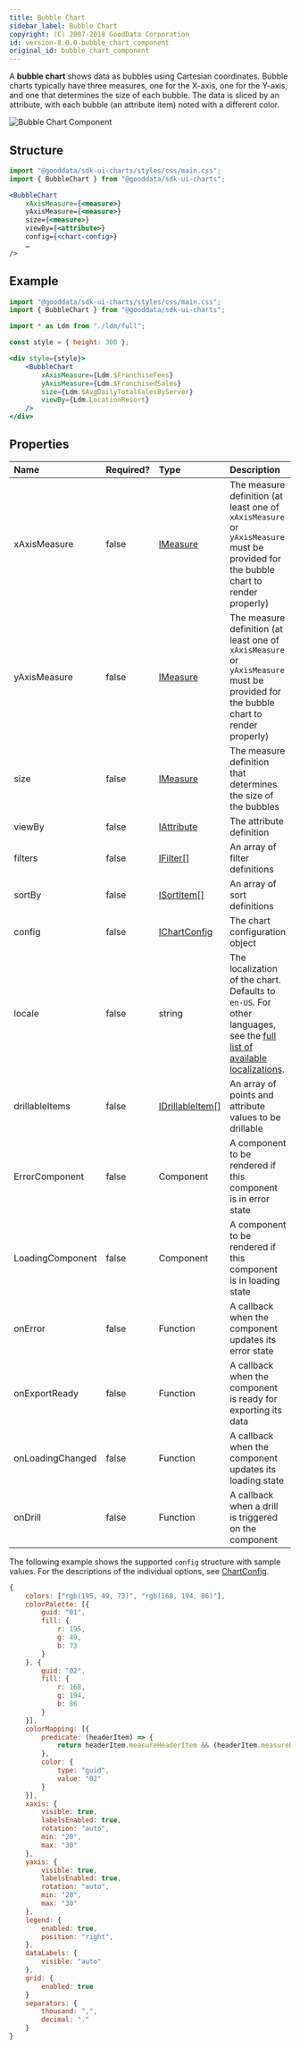 ```yaml
---
title: Bubble Chart
sidebar_label: Bubble Chart
copyright: (C) 2007-2018 GoodData Corporation
id: version-8.0.0-bubble_chart_component
original_id: bubble_chart_component
---
```


A **bubble chart** shows data as bubbles using Cartesian coordinates.
Bubble charts typically have three measures, one for the X-axis, one for the Y-axis, and one that determines the size of each bubble.
The data is sliced by an attribute, with each bubble (an attribute item) noted with a different color.

![Bubble Chart Component](assets/bubble_chart.png "Bubble Chart Component")

## Structure

```jsx
import "@gooddata/sdk-ui-charts/styles/css/main.css";
import { BubbleChart } from "@gooddata/sdk-ui-charts";

<BubbleChart
    xAxisMeasure={<measure>}
    yAxisMeasure={<measure>}
    size={<measure>}
    viewBy={<attribute>}
    config={<chart-config>}
    …
/>
```

## Example

```jsx
import "@gooddata/sdk-ui-charts/styles/css/main.css";
import { BubbleChart } from "@gooddata/sdk-ui-charts";

import * as Ldm from "./ldm/full";

const style = { height: 300 };

<div style={style}>
    <BubbleChart
        xAxisMeasure={Ldm.$FranchiseFees}
        yAxisMeasure={Ldm.$FranchisedSales}
        size={Ldm.$AvgDailyTotalSalesByServer}
        viewBy={Ldm.LocationResort}
    />
</div>
```

## Properties

| Name | Required? | Type | Description |
| :--- | :--- | :--- | :--- |
| xAxisMeasure | false | [IMeasure](50_custom__execution.md#measure) | The measure definition (at least one of `xAxisMeasure` or `yAxisMeasure` must be provided for the bubble chart to render properly) |
| yAxisMeasure | false | [IMeasure](50_custom__execution.md#measure) | The measure definition (at least one of `xAxisMeasure` or `yAxisMeasure` must be provided for the bubble chart to render properly) |
| size | false | [IMeasure](50_custom__execution.md#measure) | The measure definition that determines the size of the bubbles |
| viewBy | false | [IAttribute](50_custom__execution.md#attribute) | The attribute definition |
| filters | false | [IFilter[]](30_tips__filter_visual_components.md) | An array of filter definitions |
| sortBy | false | [ISortItem[]](50_custom__result.md#sorting) | An array of sort definitions |
| config | false | [IChartConfig](15_props__chart_config.md) | The chart configuration object |
| locale | false | string | The localization of the chart. Defaults to `en-US`. For other languages, see the [full list of available localizations](https://github.com/gooddata/gooddata-ui-sdk/blob/master/libs/sdk-ui/src/base/localization/Locale.ts). |
| drillableItems | false | [IDrillableItem[]](15_props__drillable_item.md) | An array of points and attribute values to be drillable |
| ErrorComponent | false | Component | A component to be rendered if this component is in error state |
| LoadingComponent | false | Component | A component to be rendered if this component is in loading state |
| onError | false | Function | A callback when the component updates its error state |
| onExportReady | false | Function | A callback when the component is ready for exporting its data |
| onLoadingChanged | false | Function | A callback when the component updates its loading state |
| onDrill | false | Function | A callback when a drill is triggered on the component |

The following example shows the supported `config` structure with sample values. For the descriptions of the individual options, see [ChartConfig](15_props__chart_config.md).

```javascript
{
    colors: ["rgb(195, 49, 73)", "rgb(168, 194, 86)"],
    colorPalette: [{
        guid: "01",
        fill: {
            r: 195,
            g: 49,
            b: 73
        }
    }, {
        guid: "02",
        fill: {
            r: 168,
            g: 194,
            b: 86
        }
    }],
    colorMapping: [{
        predicate: (headerItem) => {
            return headerItem.measureHeaderItem && (headerItem.measureHeaderItem.localIdentifier === "m1_localIdentifier")
        },
        color: {
            type: "guid",
            value: "02"
        }
    }],
    xaxis: {
        visible: true,
        labelsEnabled: true,
        rotation: "auto",
        min: "20",
        max: "30"
    },
    yaxis: {
        visible: true,
        labelsEnabled: true,
        rotation: "auto",
        min: "20",
        max: "30"
    },
    legend: {
        enabled: true,
        position: "right",
    },
    dataLabels: {
        visible: "auto"
    },
    grid: {
        enabled: true
    }
    separators: {
        thousand: ",",
        decimal: "."
    }
}
```

